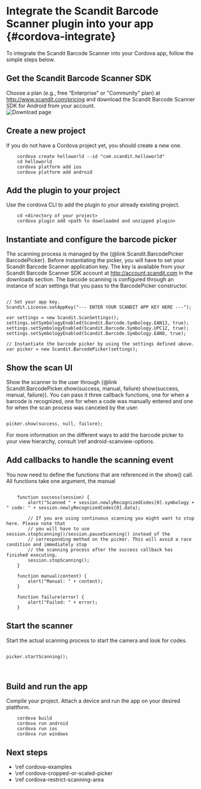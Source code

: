 Integrate the Scandit Barcode Scanner plugin into your app     {#cordova-integrate}
===================================

To integrate the Scandit Barcode Scanner into your Cordova app, follow the simple steps below.
 
## Get the Scandit Barcode Scanner SDK

Choose a plan (e.g., free “Enterprise” or "Community" plan) at http://www.scandit.com/pricing and download the Scandit Barcode Scanner SDK for Android from your account.
<br/>
![Download page](img/cordova/DownloadPage.png)
<br/>


## Create a new project

If you do not have a Cordova project yet, you should create a new one.

~~~~~~~~~~~~~~~~~~~~~~~~~~~~~~~~~~~~{.java}
    cordova create helloworld --id "com.scandit.helloworld"
    cd helloworld
    cordova platform add ios
    cordova platform add android
~~~~~~~~~~~~~~~~~~~~~~~~~~~~~~~~~~~~


## Add the plugin to your project

Use the cordova CLI to add the plugin to your already existing project.

~~~~~~~~~~~~~~~~~~~~~~~~~~~~~~~~~~~~{.java}
    cd <directory of your project>
	cordova plugin add <path to downloaded and unzipped plugin>
~~~~~~~~~~~~~~~~~~~~~~~~~~~~~~~~~~~~


## Instantiate and configure the barcode picker

The scanning process is managed by the {@link Scandit.BarcodePicker BarcodePicker}. Before instantiating the picker, you will have to set your Scandit Barcode Scanner application key. The key is available from your Scandit Barcode Scanner SDK account at http://account.scandit.com in the downloads section. The barcode scanning is configured through an instance of scan settings that you pass to the BarcodePicker constructor. 

~~~~~~~~~~~~~~~~{.java}

// Set your app key.
Scandit.License.setAppKey("--- ENTER YOUR SCANDIT APP KEY HERE ---");

var settings = new Scandit.ScanSettings();
settings.setSymbologyEnabled(Scandit.Barcode.Symbology.EAN13, true);
settings.setSymbologyEnabled(Scandit.Barcode.Symbology.UPC12, true);
settings.setSymbologyEnabled(Scandit.Barcode.Symbology.EAN8, true);

// Instantiate the barcode picker by using the settings defined above.
var picker = new Scandit.BarcodePicker(settings);

~~~~~~~~~~~~~~~~


## Show the scan UI

Show the scanner to the user through {@link Scandit.BarcodePicker.show(success, manual, failure) show(success, manual, failure)}. You can pass it three callback functions, one for when a barcode is recognized, one for when a code was manually entered and one for when the scan process was canceled by the user.

~~~~~~~~~~~~~~~~{.java}

picker.show(success, null, failure);

~~~~~~~~~~~~~~~~

For more information on the different ways to add the barcode picker to your view hierarchy, consult \ref android-scanview-options.


## Add callbacks to handle the scanning event 

You now need to define the functions that are referenced in the show() call. All functions take one argument, the manual 

~~~~~~~~~~~~~~~~{.java}

	function success(session) {
		alert("Scanned " + session.newlyRecognizedCodes[0].symbology + " code: " + session.newlyRecognizedCodes[0].data);
		
		// If you are using continuous scanning you might want to stop here. Please note that 
		// you will have to use session.stopScanning()/session.pauseScanning() instead of the 
		// corresponding method on the picker. This will avoid a race condition and immediately stop 
		// the scanning process after the success callback has finished executing.
		session.stopScanning();
	}
	
	function manual(content) {
		alert("Manual: " + content);
	}
	
	function failure(error) {
		alert("Failed: " + error);
	}

~~~~~~~~~~~~~~~~


## Start the scanner 

Start the actual scanning process to start the camera and look for codes.

~~~~~~~~~~~~~~~~{.java}

picker.startScanning();

~~~~~~~~~~~~~~~~

<br/>

## Build and run the app

Compile your project. Attach a device and run the app on your desired plattform.

~~~~~~~~~~~~~~~~~~~~~~~~~~~~~~~~~~~~{.java}
    cordova build
    cordova run android
    cordova run ios
    cordova run windows
~~~~~~~~~~~~~~~~~~~~~~~~~~~~~~~~~~~~

## Next steps

* \ref cordova-examples
* \ref cordova-cropped-or-scaled-picker
* \ref cordova-restrict-scanning-area
